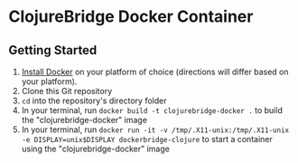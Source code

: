 # ClojureBridge Docker Container

## Getting Started
1. [Install Docker](https://docs.docker.com/) on your platform of choice
(directions will differ based on your platform).
2. Clone this Git repository
3. `cd` into the repository's directory folder
4. In your terminal, run `docker build -t clojurebridge-docker .` to build the "clojurebridge-docker" image
5. In your terminal, run `docker run -it -v /tmp/.X11-unix:/tmp/.X11-unix -e DISPLAY=unix$DISPLAY dockerbridge-clojure` to start a container using the "clojurebridge-docker" image
